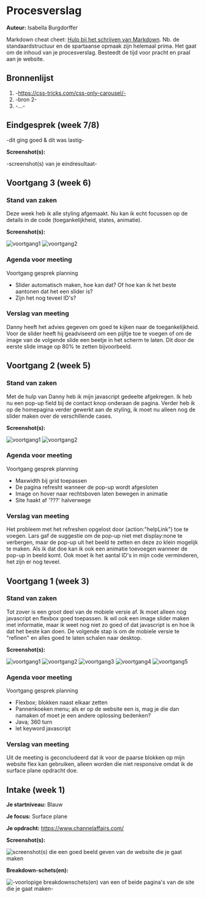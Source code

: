 # Procesverslag
**Auteur:** Isabella Burgdorffer

Markdown cheat cheet: [Hulp bij het schrijven van Markdown](https://github.com/adam-p/markdown-here/wiki/Markdown-Cheatsheet). Nb. de standaardstructuur en de spartaanse opmaak zijn helemaal prima. Het gaat om de inhoud van je procesverslag. Besteedt de tijd voor pracht en praal aan je website.



## Bronnenlijst
1. -https://css-tricks.com/css-only-carousel/-
2. -bron 2-
3. -...-



## Eindgesprek (week 7/8)

-dit ging goed & dit was lastig-

**Screenshot(s):**

-screenshot(s) van je eindresultaat-



## Voortgang 3 (week 6)

### Stand van zaken

Deze week heb ik alle styling afgemaakt. Nu kan ik echt focussen op de details in de code (toegankelijkheid, states, animatie).

**Screenshot(s):**

![voortgang1](images/voortgang3_1.jpg)
![voortgang2](images/voortgang3_2.jpg)

### Agenda voor meeting

Voortgang gesprek planning
- Slider automatisch maken, hoe kan dat? Of hoe kan ik het beste aantonen dat het een slider is?
- Zijn het nog teveel ID's?

### Verslag van meeting

Danny heeft het advies gegeven om goed te kijken naar de toegankelijkheid. Voor de slider heeft hij geadviseerd om een pijltje toe te voegen of om de image van de volgende slide een beetje in het scherm te laten. Dit door de eerste slide image op 80% te zetten bijvoorbeeld.




## Voortgang 2 (week 5)

### Stand van zaken

Met de hulp van Danny heb ik mijn javascript gedeelte afgekregen. Ik heb nu een pop-up field bij de contact knop onderaan de pagina. Verder heb ik op de homepagina verder gewerkt aan de styling, ik moet nu alleen nog de slider maken over de verschillende cases.

**Screenshot(s):**

![voortgang1](images/voortgang2_1.jpg)
![voortgang2](images/voortgang2_2.jpg)

### Agenda voor meeting

Voortgang gesprek planning
- Maxwidth bij grid toepassen
- De pagina refresht wanneer de pop-up wordt afgesloten
- Image on hover naar rechtsboven laten bewegen in animatie
- Site haakt af '???' halverwege

### Verslag van meeting

Het probleem met het refreshen opgelost door (action:"helpLink") toe te voegen. Lars gaf de suggestie om de pop-up niet met display:none te verbergen, maar de pop-up uit het beeld te zetten en deze zo klein mogelijk te maken. Als ik dat doe kan ik ook een animatie toevoegen wanneer de pop-up in beeld komt. Ook moet ik het aantal ID's in mijn code verminderen, het zijn er nog teveel.





## Voortgang 1 (week 3)

### Stand van zaken

Tot zover is een groot deel van de mobiele versie af. Ik moet alleen nog javascript en flexbox goed toepassen. Ik wil ook een image slider maken met informatie, maar ik weet nog niet zo goed of dat javascript is en hoe ik dat het beste kan doen. De volgende stap is om de mobiele versie te "refinen" en alles goed te laten schalen naar desktop.

**Screenshot(s):**

![voortgang1](images/voortgang1_1.jpg)
![voortgang2](images/voortgang1_2.jpg)
![voortgang3](images/voortgang1_3.jpg)
![voortgang4](images/voortgang1_4.jpg)
![voortgang5](images/voortgang1_5.jpg)

### Agenda voor meeting

Voortgang gesprek planning
- Flexbox; blokken naast elkaar zetten
- Pannenkoeken menu; als er op de website een is, mag je die dan namaken of moet je een andere oplossing bedenken?
- Java; 360 turn
- let keyword javascript

### Verslag van meeting

Uit de meeting is geconcludeerd dat ik voor de paarse blokken op mijn website flex kan gebruiken, alleen worden die niet responsive omdat ik de surface plane opdracht doe. 



## Intake (week 1)

**Je startniveau:** Blauw

**Je focus:** Surface plane

**Je opdracht:** https://www.channelaffairs.com/

**Screenshot(s):**

![screenshot(s) die een goed beeld geven van de website die je gaat maken](images/scherm1.jpg)

**Breakdown-schets(en):**

![-voorlopige breakdownschets(en) van een of beide pagina's van de site die je gaat maken-](images/breakdown.jpg)
